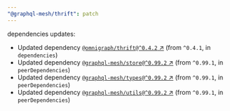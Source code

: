 ```yaml
---
"@graphql-mesh/thrift": patch
---
```

dependencies updates:
  - Updated dependency [`@omnigraph/thrift@^0.4.2` ↗︎](https://www.npmjs.com/package/@omnigraph/thrift/v/0.4.2) (from `^0.4.1`, in `dependencies`)
  - Updated dependency [`@graphql-mesh/store@^0.99.2` ↗︎](https://www.npmjs.com/package/@graphql-mesh/store/v/0.99.2) (from `^0.99.1`, in `peerDependencies`)
  - Updated dependency [`@graphql-mesh/types@^0.99.2` ↗︎](https://www.npmjs.com/package/@graphql-mesh/types/v/0.99.2) (from `^0.99.1`, in `peerDependencies`)
  - Updated dependency [`@graphql-mesh/utils@^0.99.2` ↗︎](https://www.npmjs.com/package/@graphql-mesh/utils/v/0.99.2) (from `^0.99.1`, in `peerDependencies`)
